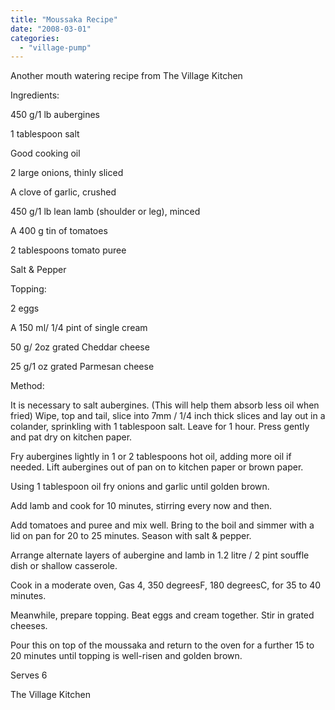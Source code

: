 ```yaml
---
title: "Moussaka Recipe"
date: "2008-03-01"
categories: 
  - "village-pump"
---
```


Another mouth watering recipe from The Village Kitchen

Ingredients:

450 g/1 lb aubergines

1 tablespoon salt

Good cooking oil

2 large onions, thinly sliced

A clove of garlic, crushed

450 g/1 lb lean lamb (shoulder or leg), minced

A 400 g tin of tomatoes

2 tablespoons tomato puree

Salt & Pepper

Topping:

2 eggs

A 150 ml/ 1/4 pint of single cream

50 g/ 2oz grated Cheddar cheese

25 g/1 oz grated Parmesan cheese

Method:

It is necessary to salt aubergines. (This will help them absorb less oil when fried) Wipe, top and tail, slice into 7mm / 1/4 inch thick slices and lay out in a colander, sprinkling with 1 tablespoon salt. Leave for 1 hour. Press gently and pat dry on kitchen paper.

Fry aubergines lightly in 1 or 2 tablespoons hot oil, adding more oil if needed. Lift aubergines out of pan on to kitchen paper or brown paper.

Using 1 tablespoon oil fry onions and garlic until golden brown.

Add lamb and cook for 10 minutes, stirring every now and then.

Add tomatoes and puree and mix well. Bring to the boil and simmer with a lid on pan for 20 to 25 minutes. Season with salt & pepper.

Arrange alternate layers of aubergine and lamb in 1.2 litre / 2 pint souffle dish or shallow casserole.

Cook in a moderate oven, Gas 4, 350 degreesF, 180 degreesC, for 35 to 40 minutes.

Meanwhile, prepare topping. Beat eggs and cream together. Stir in grated cheeses.

Pour this on top of the moussaka and return to the oven for a further 15 to 20 minutes until topping is well-risen and golden brown.

Serves 6

The Village Kitchen
